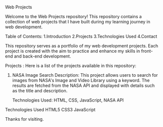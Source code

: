 Web Projects

Welcome to the Web Projects repository!
This repository contains a collection of web projects that I have built during my learning journey in web development.


Table of Contents:
1.Introduction
2.Projects
3.Technologies Used
4.Contact


This repository serves as a portfolio of my web development projects. Each project is created with the aim to practice and enhance my skills in front-end and back-end development.


Projects  :
Here is a list of the projects available in this repository:
1. NASA Image Search
   Description: This project allows users to search for images from NASA's Image and Video Library using a keyword. The results are fetched from the NASA API and displayed with details such as the title and description.
   
   Technologies Used: HTML, CSS, JavaScript, NASA API




Technologies Used
HTML5
CSS3
JavaScript


Thanks for visiting.
